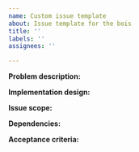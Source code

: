 ```yaml
---
name: Custom issue template
about: Issue template for the bois
title: ''
labels: ''
assignees: ''

---
```


**Problem description:**

**Implementation design:**

**Issue scope:**

**Dependencies:**

**Acceptance criteria:**

